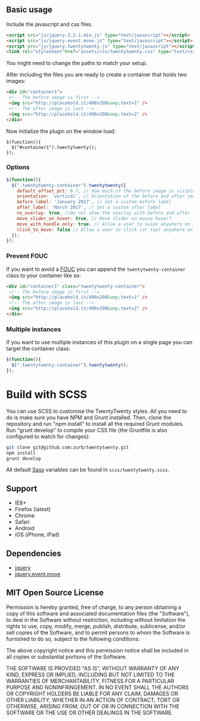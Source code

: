 ## Basic usage

Include the javascript and css files.

```html
<script src="js/jquery-3.2.1.min.js" type="text/javascript"></script>
<script src="js/jquery.event.move.js" type="text/javascript"></script>
<script src="js/jquery.twentytwenty.js" type="text/javascript"></script>
<link rel="stylesheet"href="assets/css/twentytwenty.css" type="text/css" media="screen" />
``` 
You might need to change the paths to match your setup.


After including the files you are ready to create a container that holds two images:

```html
<div id="container1">
 <!-- The before image is first -->
 <img src="http://placehold.it/400x200&amp;text=1" />
 <!-- The after image is last -->
 <img src="http://placehold.it/400x200&amp;text=2" />
</div>
```

Now initialize the plugin on the window load:

```
$(function(){
  $("#container1").twentytwenty();
});
```

### Options


```js
$(function(){
  $(".twentytwenty-container").twentytwenty({
    default_offset_pct: 0.7, // How much of the before image is visible when the page loads
    orientation: 'vertical', // Orientation of the before and after images ('horizontal' or 'vertical')
    before_label: 'January 2017', // Set a custom before label
    after_label: 'March 2017', // Set a custom after label
    no_overlay: true, //Do not show the overlay with before and after
    move_slider_on_hover: true, // Move slider on mouse hover?
    move_with_handle_only: true, // Allow a user to swipe anywhere on the image to control slider movement. 
    click_to_move: false // Allow a user to click (or tap) anywhere on the image to move the slider to that location.
  });
});
```

### Prevent FOUC

If you want to avoid a [FOUC](http://en.wikipedia.org/wiki/Flash_of_unstyled_content) you can append the `twentytwenty-container` class to your container like so:

```html
<div id="container1" class="twentytwenty-container">
 <!-- The before image is first -->
 <img src="http://placehold.it/400x200&amp;text=1" />
 <!-- The after image is last -->
 <img src="http://placehold.it/400x200&amp;text=2" />
</div>
```

### Multiple instances

If you want to use multiple instances of this plugin on a single page you can target the container class:

```js
$(function(){
  $(".twentytwenty-container").twentytwenty();
});
```

# Build with SCSS

You can use SCSS to customise the TwentyTwenty styles. All you need to do is make sure you have NPM and Grunt installed. Then, clone the repository and run "npm install" to install all the required Grunt modules. Run "grunt develop" to compile your CSS file (the Gruntfile is also configured to watch for changes):

```bash
git clone git@github.com:zurb/twentytwenty.git
npm install
grunt develop
```

All default [Sass](http://sass-lang.com/) variables can be found in `scss/twentytwenty.scss`.

## Support

- IE8+
- Firefox (latest)
- Chrome
- Safari
- Android 
- iOS (iPhone, iPad)

## Dependencies

  * [jquery](http://jquery.com/)
  * [jquery.event.move](https://github.com/stephband/jquery.event.move)

## MIT Open Source License

Permission is hereby granted, free of charge, to any person obtaining a copy of this software and associated documentation files (the "Software"), to deal in the Software without restriction, including without limitation the rights to use, copy, modify, merge, publish, distribute, sublicense, and/or sell copies of the Software, and to permit persons to whom the Software is furnished to do so, subject to the following conditions:

The above copyright notice and this permission notice shall be included in all copies or substantial portions of the Software.

THE SOFTWARE IS PROVIDED "AS IS", WITHOUT WARRANTY OF ANY KIND, EXPRESS OR IMPLIED, INCLUDING BUT NOT LIMITED TO THE WARRANTIES OF MERCHANTABILITY, FITNESS FOR A PARTICULAR PURPOSE AND NONINFRINGEMENT. IN NO EVENT SHALL THE AUTHORS OR COPYRIGHT HOLDERS BE LIABLE FOR ANY CLAIM, DAMAGES OR OTHER LIABILITY, WHETHER IN AN ACTION OF CONTRACT, TORT OR OTHERWISE, ARISING FROM, OUT OF OR IN CONNECTION WITH THE SOFTWARE OR THE USE OR OTHER DEALINGS IN THE SOFTWARE.
